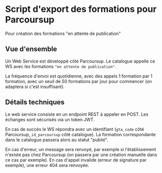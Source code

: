 # Script d'export des formations pour Parcoursup

Pour création des formations "en attente de publication"

## Vue d'ensemble

Un Web Service est développé côté Parcoursup.
Le catalogue appelle ce WS avec les formations `"en attente de publication"`.

La fréquence d'envoi est quotidienne, avec des appels 1 formation par 1 formation, avec un seuil de 50 formations par jour pour commencer (on adaptera si c'est insuffisant).

## Détails techniques

Le web service consiste en un endpoint REST à appeler en POST.
Les échanges sont sécurisés via un token JWT.

En cas de succès le WS répondra avec un identifiant (`gta_code` côté Parcoursup, `id_parcoursup` côté catalogue). La formation correspondante dans le catalogue passera alors au statut "publié".

En cas d'erreur, un message sera renvoyé, par exemple si l'établissement n'existe pas chez Parcoursup (on passera par une création manuelle dans ce cas par exemple).
En cas d'appel invalide (erreur de signature par exemple), une erreur 404 sera renvoyée.
